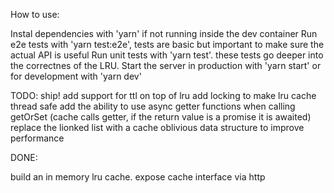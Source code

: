 
How to use:

Instal dependencies with 'yarn' if not running inside the dev container
Run e2e tests with 'yarn test:e2e', tests are basic but important to make sure the actual API is useful 
Run unit tests with 'yarn test'. these tests go deeper into the correctnes of the LRU. 
Start the server in production with 'yarn start' or for development with 'yarn dev'

TODO:
ship!
add support for ttl on top of lru
add locking to make lru cache thread safe
add the ability to use async getter functions when calling getOrSet (cache calls getter, if the return value is a promise it is awaited) 
replace the lionked list with a cache oblivious data structure to improve performance

DONE:

build an in memory lru cache. 
expose cache interface via http 


